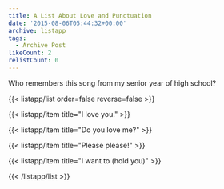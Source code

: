 ```yaml
---
title: A List About Love and Punctuation
date: '2015-08-06T05:44:32+00:00'
archive: listapp
tags: 
  - Archive Post
likeCount: 2
relistCount: 0
---
```


Who remembers this song from my senior year of high school?

<!--more-->

{{< listapp/list order=false reverse=false >}}

   {{< listapp/item title="I love you." >}}

   {{< listapp/item title="Do you love me?" >}}

   {{< listapp/item title="Please please!" >}}

   {{< listapp/item title="I want to (hold you)" >}}

{{< /listapp/list >}}
